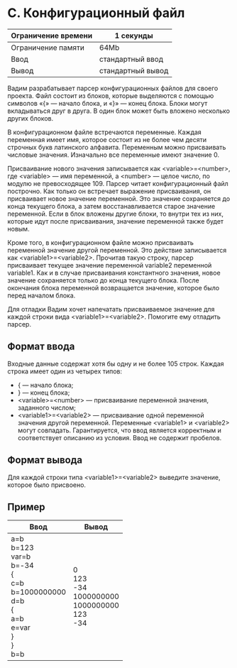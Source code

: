 # C. Конфигурационный файл

| Ограничение времени |	1 секунды |
| ------------------- | --------- |
| Ограничение памяти  |	     64Mb |
| Ввод |	стандартный ввод |
| Вывод |	стандартный вывод |

Вадим разрабатывает парсер конфигурационных файлов для своего проекта. Файл состоит из блоков, которые выделяются с помощью символов «{» — начало блока, и «}» — конец блока. Блоки могут вкладываться друг в друга. В один блок может быть вложено несколько других блоков.

В конфигурационном файле встречаются переменные. Каждая переменная имеет имя, которое состоит из не более чем десяти строчных букв латинского алфавита. Переменным можно присваивать числовые значения. Изначально все переменные имеют значение 0.

Присваивание нового значения записывается как \<variable\>=\<number\>, где \<variable\> — имя переменной, а \<number\> — целое число, по модулю не превосходящее 109. Парсер читает конфигурационный файл построчно. Как только он встречает выражение присваивания, он присваивает новое значение переменной. Это значение сохраняется до конца текущего блока, а затем восстанавливается старое значение переменной. Если в блок вложены другие блоки, то внутри тех из них, которые идут после присваивания, значение переменной также будет новым.

Кроме того, в конфигурационном файле можно присваивать переменной значение другой переменной. Это действие записывается как \<variable1\>=\<variable2\>. Прочитав такую строку, парсер присваивает текущее значение переменной variable2 переменной variable1. Как и в случае присваивания константного значения, новое значение сохраняется только до конца текущего блока. После окончания блока переменной возвращается значение, которое было перед началом блока.

Для отладки Вадим хочет напечатать присваиваемое значение для каждой строки вида \<variable1\>=\<variable2\>. Помогите ему отладить парсер.

## Формат ввода

Входные данные содержат хотя бы одну и не более 105 строк. Каждая строка имеет один из четырех типов:

- { — начало блока;
- } — конец блока;
- \<variable\>=\<number\> — присваивание переменной значения, заданного числом;
- \<variable1\>=\<variable2\> — присваивание одной переменной значения другой переменной. Переменные \<variable1\> и \<variable2\> могут совпадать.
Гарантируется, что ввод является корректным и соответствует описанию из условия. Ввод не содержит пробелов.

## Формат вывода

Для каждой строки типа \<variable1\>=\<variable2\> выведите значение, которое было присвоено.

## Пример

|Ввод |	Вывод |
| --- | ----- |
|a=b <br> b=123 <br> var=b <br> b=-34 <br> { <br> c=b <br> b=1000000000 <br> d=b <br> { <br> a=b <br> e=var <br> } <br> } <br> b=b | 0 <br> 123 <br> -34 <br> 1000000000 <br> 1000000000 <br> 123 <br> -34 |
